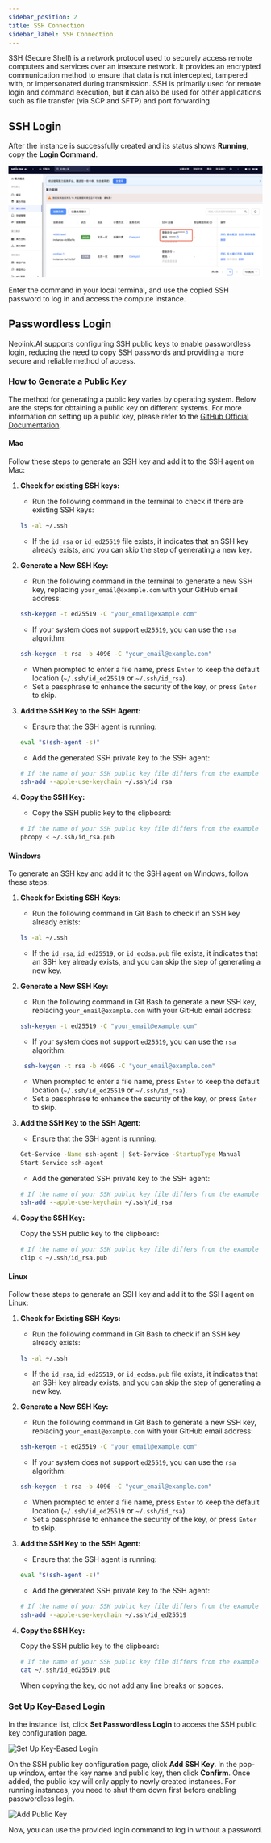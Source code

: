 ```yaml
---
sidebar_position: 2
title: SSH Connection
sidebar_label: SSH Connection
---
```


SSH (Secure Shell) is a network protocol used to securely access remote computers and services over an insecure network. It provides an encrypted communication method to ensure that data is not intercepted, tampered with, or impersonated during transmission. SSH is primarily used for remote login and command execution, but it can also be used for other applications such as file transfer (via SCP and SFTP) and port forwarding.

## SSH Login

After the instance is successfully created and its status shows **Running**, copy the **Login Command**.

![SSH Access to Compute Instance](../../static/img/ssh/ssh-1.png)

Enter the command in your local terminal, and use the copied SSH password to log in and access the compute instance.

## Passwordless Login

Neolink.AI supports configuring SSH public keys to enable passwordless login, reducing the need to copy SSH passwords and providing a more secure and reliable method of access.

### How to Generate a Public Key

The method for generating a public key varies by operating system. Below are the steps for obtaining a public key on different systems. For more information on setting up a public key, please refer to the [GitHub Official Documentation](https://docs.github.com/en/authentication/connecting-to-github-with-ssh/generating-a-new-ssh-key-and-adding-it-to-the-ssh-agent).

#### Mac

Follow these steps to generate an SSH key and add it to the SSH agent on Mac:

1. **Check for existing SSH keys:**

   - Run the following command in the terminal to check if there are existing SSH keys:

   ```bash
   ls -al ~/.ssh
   ```

   - If the `id_rsa` or `id_ed25519` file exists, it indicates that an SSH key already exists, and you can skip the step of generating a new key.

2. **Generate a New SSH Key:**

   - Run the following command in the terminal to generate a new SSH key, replacing `your_email@example.com` with your GitHub email address:

   ```bash
   ssh-keygen -t ed25519 -C "your_email@example.com"
   ```

   - If your system does not support `ed25519`, you can use the `rsa` algorithm:

   ```bash
   ssh-keygen -t rsa -b 4096 -C "your_email@example.com"
   ```

   - When prompted to enter a file name, press `Enter` to keep the default location (`~/.ssh/id_ed25519` or `~/.ssh/id_rsa`).
   - Set a passphrase to enhance the security of the key, or press `Enter` to skip.

3. **Add the SSH Key to the SSH Agent:**

   - Ensure that the SSH agent is running:

   ```bash
   eval "$(ssh-agent -s)"
   ```

   - Add the generated SSH private key to the SSH agent:

   ```bash
   # If the name of your SSH public key file differs from the example code, modify the file name to match your current setup.
   ssh-add --apple-use-keychain ~/.ssh/id_rsa
   ```

4. **Copy the SSH Key:**

   - Copy the SSH public key to the clipboard:

   ```bash
   # If the name of your SSH public key file differs from the example code, modify the file name to match your current setup.
   pbcopy < ~/.ssh/id_rsa.pub
   ```

#### Windows

To generate an SSH key and add it to the SSH agent on Windows, follow these steps:

1. **Check for Existing SSH Keys:**

   - Run the following command in Git Bash to check if an SSH key already exists:

   ```bash
   ls -al ~/.ssh
   ```

   - If the `id_rsa`, `id_ed25519`, or `id_ecdsa.pub` file exists, it indicates that an SSH key already exists, and you can skip the step of generating a new key.

2. **Generate a New SSH Key:**

   - Run the following command in Git Bash to generate a new SSH key, replacing `your_email@example.com` with your GitHub email address:

   ```bash
   ssh-keygen -t ed25519 -C "your_email@example.com"
   ```

   - If your system does not support `ed25519`, you can use the `rsa` algorithm:

   ```bash
    ssh-keygen -t rsa -b 4096 -C "your_email@example.com"
   ```

   - When prompted to enter a file name, press `Enter` to keep the default location (`~/.ssh/id_ed25519` or `~/.ssh/id_rsa`).
   - Set a passphrase to enhance the security of the key, or press `Enter` to skip.

3. **Add the SSH Key to the SSH Agent:**

   - Ensure that the SSH agent is running:

   ```bash
   Get-Service -Name ssh-agent | Set-Service -StartupType Manual
   Start-Service ssh-agent
   ```

   - Add the generated SSH private key to the SSH agent:

   ```bash
   # If the name of your SSH public key file differs from the example code, modify the file name to match your current setup.
   ssh-add --apple-use-keychain ~/.ssh/id_rsa
   ```

4. **Copy the SSH Key:**

   Copy the SSH public key to the clipboard:

   ```bash
   # If the name of your SSH public key file differs from the example code, modify the file name to match your current setup.
   clip < ~/.ssh/id_rsa.pub
   ```

#### Linux

Follow these steps to generate an SSH key and add it to the SSH agent on Linux:

1. **Check for Existing SSH Keys:**

   - Run the following command in Git Bash to check if an SSH key already exists:

   ```bash
   ls -al ~/.ssh
   ```

   - If the `id_rsa`, `id_ed25519`, or `id_ecdsa.pub` file exists, it indicates that an SSH key already exists, and you can skip the step of generating a new key.

2. **Generate a New SSH Key:**

   - Run the following command in Git Bash to generate a new SSH key, replacing `your_email@example.com` with your GitHub email address:

   ```bash
   ssh-keygen -t ed25519 -C "your_email@example.com"
   ```

   - If your system does not support `ed25519`, you can use the `rsa` algorithm:

   ```bash
   ssh-keygen -t rsa -b 4096 -C "your_email@example.com"
   ```

   - When prompted to enter a file name, press `Enter` to keep the default location (`~/.ssh/id_ed25519` or `~/.ssh/id_rsa`).
   - Set a passphrase to enhance the security of the key, or press `Enter` to skip.

3. **Add the SSH Key to the SSH Agent:**

   - Ensure that the SSH agent is running:

   ```bash
   eval "$(ssh-agent -s)"
   ```

   - Add the generated SSH private key to the SSH agent:

   ```bash
   # If the name of your SSH public key file differs from the example code, modify the file name to match your current setup.
   ssh-add --apple-use-keychain ~/.ssh/id_ed25519
   ```

4. **Copy the SSH Key:**

   Copy the SSH public key to the clipboard:

   ```bash
   # If the name of your SSH public key file differs from the example code, modify the file name to match your current setup.
   cat ~/.ssh/id_ed25519.pub
   ```

   When copying the key, do not add any line breaks or spaces.

### Set Up Key-Based Login

In the instance list, click **Set Passwordless Login** to access the SSH public key configuration page.

![Set Up Key-Based Login](../../static/img/ssh/ssh-4.png)

On the SSH public key configuration page, click **Add SSH Key**. In the pop-up window, enter the key name and public key, then click **Confirm**. Once added, the public key will only apply to newly created instances. For running instances, you need to shut them down first before enabling passwordless login.

![Add Public Key](../../static/img/ssh/ssh-3.png)

Now, you can use the provided login command to log in without a password.
